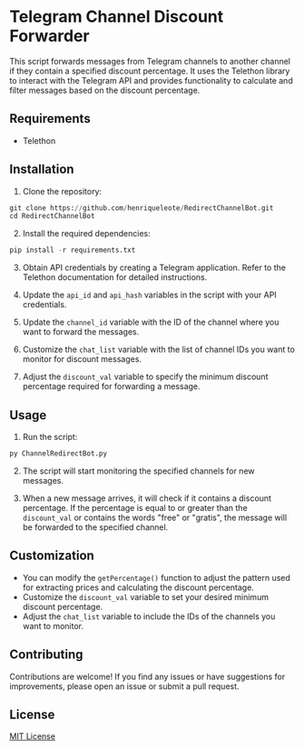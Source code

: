 # Telegram Channel Discount Forwarder

This script forwards messages from Telegram channels to another channel if they contain a specified discount percentage. It uses the Telethon library to interact with the Telegram API and provides functionality to calculate and filter messages based on the discount percentage.

## Requirements

- Telethon

## Installation

1. Clone the repository:

```python
git clone https://github.com/henriqueleote/RedirectChannelBot.git
cd RedirectChannelBot
```

2. Install the required dependencies:

```python
pip install -r requirements.txt

```

3. Obtain API credentials by creating a Telegram application. Refer to the Telethon documentation for detailed instructions.

4. Update the `api_id` and `api_hash` variables in the script with your API credentials.

5. Update the `channel_id` variable with the ID of the channel where you want to forward the messages.

6. Customize the `chat_list` variable with the list of channel IDs you want to monitor for discount messages.

7. Adjust the `discount_val` variable to specify the minimum discount percentage required for forwarding a message.

## Usage

1. Run the script:

```python
py ChannelRedirectBot.py
```
2. The script will start monitoring the specified channels for new messages.

3. When a new message arrives, it will check if it contains a discount percentage. If the percentage is equal to or greater than the `discount_val` or contains the words "free" or "gratis", the message will be forwarded to the specified channel.

## Customization

- You can modify the `getPercentage()` function to adjust the pattern used for extracting prices and calculating the discount percentage.
- Customize the `discount_val` variable to set your desired minimum discount percentage.
- Adjust the `chat_list` variable to include the IDs of the channels you want to monitor.

## Contributing

Contributions are welcome! If you find any issues or have suggestions for improvements, please open an issue or submit a pull request.

## License

[MIT License](LICENSE)
